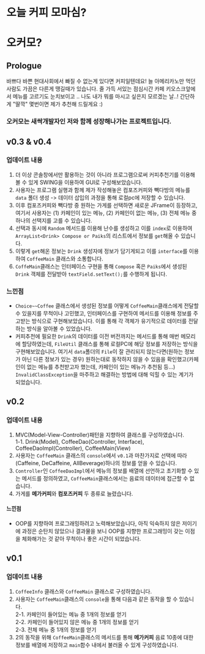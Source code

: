 <h1>오늘 커피 모마심?</h1>

# 오커모?

## Prologue
바쁘다 바쁜 현대사회에서 빠질 수 없는게 있다면 커피일텐데요! 늘 아메리카노만 먹던 사람도 가끔은 다른게 땡길때가 있습니다.
줄 가득 서있는 점심시간 카페 키오스크앞에서 메뉴를 고르기도 눈치보이고 ..
나도 내가 뭐를 마시고 싶은지 모르겠는 날..!
간단하게 "딸깍" 몇번이면 제가 추천해 드릴게요 :)

### 오커모는 새싹개발자인 저와 함께 성장해나가는 프로젝트입니다.

## v0.3 & v0.4

### 업데이트 내용
1. 더 이상 콘솔창에서만 활용하는 것이 아니라 프로그램으로써 커피추천기를 이용해볼 수 있게 SWING을 이용하여 GUI로 구성해보았습니다.
2. 사용자는 프로그램 실행과 함께 제가 작성해놓은 컴포즈커피와 빽다방의 메뉴를 `data` 폴더 생성 -> 데이터 삽입의 과정을 통해 로컬pc에 저장할 수 있습니다.
3. 이후 컴포즈커피와 빽다방 중 원하는 가게를 선택하면 새로운 JFrame이 등장하고, 여기서 사용자는 (1) 카페인이 있는 메뉴, (2) 카페인이 없는 메뉴, (3) 전체 메뉴 중 하나의 선택지를 고를 수 있습니다.
4. 선택과 동시에 `Random` 메서드를 이용해 난수를 생성하고 이를 `index`로 이용하여 `ArrayList<Drink> Compose or Paiks`의 리스트에서 정보를 `get`해올 수 있습니다.
5. 이렇게 `get`해온 정보는 `Drink` 생성자에 정보가 담기게되고 이를 `interface`를 이용하여 `CoffeeMain` 클래스와 소통합니다.
6. `CoffeMain`클래스는 인터페이스 구현을 통해 `Compose` 혹은 `Paiks`에서 생성된 `Drink` 객체를 전달받아 `textField.setText();`를 수행하게 됩니다.

### 느낀점
+ `Choice~~Coffee` 클래스에서 생성된 정보를 어떻게 `CoffeeMain`클래스에게 전달할 수 있을지를 무척이나 고민했고, 인터페이스를 구현하여 메서드를 이용해 정보를 주고받는 방식으로 구현해보았습니다. 이를 통해 각 객체가 유기적으로 데이터를 전달하는 방식을 알아볼 수 있었습니다.<br>
+ 커피추천에 필요한 `Drink`의 데이터를 이전 버전까지는 메서드를 통해 매번 메모리에 할당하였는데, `FileUtil` 클래스를 통해 로컬PC에 해당 정보를 저장하는 방식을 구현해보았습니다. 여기서 `data`폴더의 `File`이 잘 관리되지 않는다면(원하는 정보가 아닌 다른 정보가 있는 경우) 원하는대로 동작하지 않을 수 있음을 확인했고(카페인이 없는 메뉴를 추천받고자 했는데, 카페인이 있는 메뉴가 추천됨 등...) `InvalidClassException`을 마주하고 해결하는 방법에 대해 익힐 수 있는 계기가 되었습니다.

## v0.2

### 업데이트 내용

1. MVC(Model-View-Controller)패턴을 지향하여 클래스를 구성하였습니다. <br>
  1-1. Drink(Model), CoffeeDao(Controller, Interface), CoffeeDaoImpl(Controller), CoffeeMain(View)
2. 사용자는 `CoffeeMain` 클래스의 `console`에서 `v0.1`과 마찬가지로 선택에 따라(Caffeine, DeCaffeine, AllBeverage)하나의 정보를 얻을 수 있습니다.
3. `Controller`인 `CoffeeDaoImpl`에서 메뉴의 정보를 배열에 선언하고 초기화할 수 있는 메서드를 정의하였고, `CoffeeMain`클래스에서는 음료의 데이터에 접근할 수 없습니다.
4. 가게를 **메가커피**와 **컴포즈커피** 두 종류로 늘렸습니다.

#### 느낀점
+ OOP를 지향하여 프로그래밍하려고 노력해보았습니다, 아직 익숙하지 않은 저이기에 과정은 순탄치 않았으나 결과물을 보니 OOP를 지향한 프로그래밍이 갖는 이점을 체화해가는 것 같아 무척이나 좋은 시간이 되었습니다.

## v0.1

### 업데이트 내용

1. `CoffeeInfo` 클래스와 `CoffeeMain` 클래스로 구성하였습니다.
2. 사용자는 `CoffeeMain`클래스의 `console`을 통해 다음과 같은 동작을 할 수 있습니다. <br>
2-1. 카페인이 들어있는 메뉴 중 1개의 정보를 얻기 <br>
2-2. 카페인이 들어있지 않은 메뉴 중 1개의 정보를 얻기 <br>
2-3. 전체 메뉴 중 1개의 정보를 얻기 <br>
3. 2의 동작을 위해 `CoffeeMain`클래스의 메서드를 통해 **메가커피** 음료 10종에 대한 정보를 배열에 저장하고 `main`함수 내에서 불러올 수 있게 구성하였습니다.
